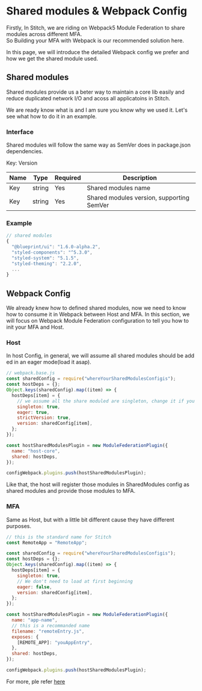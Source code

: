 # Shared modules & Webpack Config

Firstly, In Stitch, we are riding on Webpack5 Module Federation to share modules across different MFA.
So Building your MFA with Webpack is our recommended solution here.

In this page, we will introduce the detailed Webpack config we prefer and how we get the shared module used.

## Shared modules

Shared modules provide us a beter way to maintain a core lib easily and reduce duplicated network I/O and acoss all applicatoins in Stitch.

We are ready know what is and I am sure you know why we used it. Let's see what how to do it in an example.

### Interface

Shared modules will follow the same way as SemVer does in package.json dependencies.

Key: Version

| Name | Type   | Required | Description                               |
| ---- | ------ | -------- | ----------------------------------------- |
| Key  | string | Yes      | Shared modules name                       |
| Key  | string | Yes      | Shared modules version, supporting SemVer |

### Example

```js
// shared modules
{
  "@blueprint/ui": "1.6.0-alpha.2",
  "styled-components": "^5.3.0",
  "styled-system": "5.1.5",
  "styled-theming": "2.2.0",
  ...
}
```

## Webpack Config

We already knew how to defined shared modules, now we need to know how to consume it in Webpack between Host and MFA.
In this section, we will focus on Webpack Module Federation configuration to tell you how to init your MFA and Host.

### Host

In host Config, in general, we will assume all shared modules should be added in an eager mode(load it asap).

```js
// webpack.base.js
const sharedConfig = require("whereYourSharedModulesConfigis");
const hostDeps = {};
Object.keys(sharedConfig).map((item) => {
  hostDeps[item] = {
    // we assume all the share moduled are singleton, change it if you needed
    singleton: true,
    eager: true,
    strictVersion: true,
    version: sharedConfig[item],
  };
});

const hostSharedModulesPlugin = new ModuleFederationPlugin({
  name: "host-core",
  shared: hostDeps,
});

configWebpack.plugins.push(hostSharedModulesPlugin);
```

Like that, the host will register those modules in SharedModules config as shared modules and provide those modules to MFA.

### MFA

Same as Host, but with a little bit different cause they have different purposes.

```js
// this is the standard name for Stitch
const RemoteApp = "RemoteApp";

const sharedConfig = require("whereYourSharedModulesConfigis");
const hostDeps = {};
Object.keys(sharedConfig).map((item) => {
  hostDeps[item] = {
    singleton: true,
    // We don't need to load at first beginning
    eager: false,
    version: sharedConfig[item],
  };
});

const hostSharedModulesPlugin = new ModuleFederationPlugin({
  name: "app-name",
  // this is a recommanded name
  filename: "remoteEntry.js",
  exposes: {
    [REMOTE_APP]: "youAppEntry",
  },
  shared: hostDeps,
});

configWebpack.plugins.push(hostSharedModulesPlugin);
```

For more, ple refer [here](https://webpack.js.org/plugins/module-federation-plugin/)
